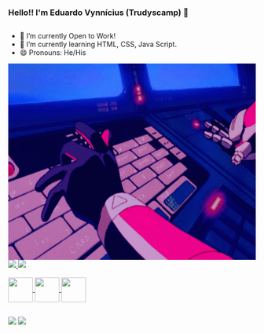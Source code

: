 ### Hello!! I'm Eduardo Vynnícius (Trudyscamp) 👋
 ##
- 🔭 I’m currently Open to Work!
- 👾 I’m currently learning HTML, CSS, Java Script.
- 😄 Pronouns: He/His
<img align="center" src="https://github.com/Trudyscamp/Trudyscamp/blob/main/bubblegum-crisis-cyberpunk-anime.gif"  width= "724px" height="400px">
<div>
  <a href="https://github.com/Trudyscamp">
   <img height="180em"  src="https://github-readme-stats.vercel.app/api?username=Trudyscamp&Show_icons=true&theme=tokyonight&include_all_commits=true&count_private=true"/>
    <img height="180em"  src="https://github-readme-stats.vercel.app/api/top-langs/?username=Trudyscamp&layout=compat&langs_count=16&theme=tokyonight"/>
</div>
  <br>
<div>
 <img align="center" alt="" height="50" width="50" src="https://cdn.jsdelivr.net/gh/devicons/devicon/icons/html5/html5-plain-wordmark.svg"/> 
 <img align="center" alt="" height="50" width="50" src="https://cdn.jsdelivr.net/gh/devicons/devicon/icons/css3/css3-plain-wordmark.svg"/>
 <img align="center" alt="" height="50" width="50" src="https://cdn.jsdelivr.net/gh/devicons/devicon/icons/javascript/javascript-plain.svg"/>
</div>
  
  ##
  
  <div>
    <a href="mailto:eduardo.vynnicius@gmail.com" target="_blank"><img src="https://img.shields.io/badge/Gmail-D14836?style=for-the-badge&logo=gmail&logoColor=white" target="_blank"></a>
    <a href="https://www.linkedin.com/in/eduardo-vynn%C3%ADcius-354368219/" target="_blank"><img src="https://img.shields.io/badge/LinkedIn-0077B5?style=for-the-badge&logo=linkedin&logoColor=white" target="_blank"></a>
  </div>
